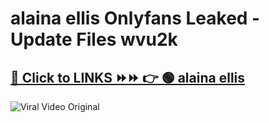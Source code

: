 
 # alaina ellis Onlyfans Leaked - Update Files wvu2k

## <h2><a href="https://clipsfans.com/alaina_ellis&ref=git">🔗 Click to LINKS ⏩⏩ 👉 🟢 alaina ellis </a></h2>

<a href="https://clipsfans.com/alaina_ellis&ref=git" rel="nofollow" data-target="animated-image.originalLink"><img src="https://i.ibb.co.com/xMMVF88/686577567.gif" alt="Viral Video Original" style="max-width: 100%; display: inline-block;" data-target="animated-image.originalImage"></a>

